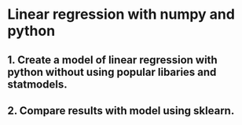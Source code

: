 # Linear regression with numpy and python

## 1. Create a model of linear regression with python without using popular libaries and statmodels.

## 2. Compare results with model using sklearn.   
